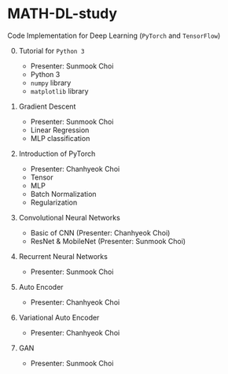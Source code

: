 # MATH-DL-study

Code Implementation for Deep Learning (```PyTorch``` and ```TensorFlow```)

0. Tutorial for ```Python 3```
    - Presenter: Sunmook Choi
    - Python 3
    - ```numpy``` library
    - ```matplotlib``` library
    
1. Gradient Descent
    - Presenter: Sunmook Choi
    - Linear Regression
    - MLP classification
    
2. Introduction of PyTorch
    - Presenter: Chanhyeok Choi
    - Tensor
    - MLP
    - Batch Normalization
    - Regularization
    
3. Convolutional Neural Networks
    - Basic of CNN (Presenter: Chanhyeok Choi)
    - ResNet & MobileNet (Presenter: Sunmook Choi)
    
4. Recurrent Neural Networks
    - Presenter: Sunmook Choi
    
5. Auto Encoder
    - Presenter: Chanhyeok Choi
    
6. Variational Auto Encoder
    - Presenter: Chanhyeok Choi
    
7. GAN 
    - Presenter: Sunmook Choi
